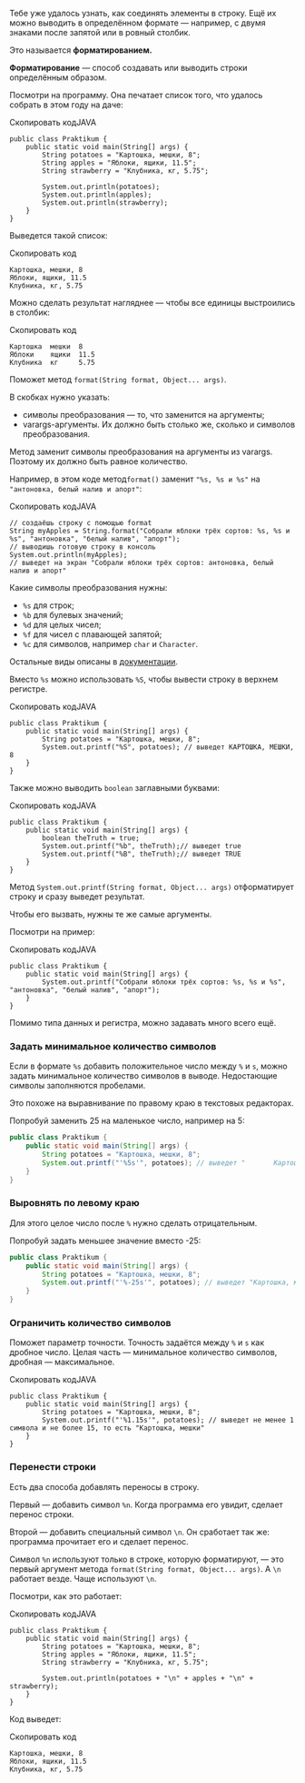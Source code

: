 Тебе уже удалось узнать, как соединять элементы в строку. Ещё их можно выводить в определённом формате — например, с двумя знаками после запятой или в ровный столбик.

Это называется **форматированием.**

**Форматирование** — способ создавать или выводить строки определённым образом.

Посмотри на программу. Она печатает список того, что удалось собрать в этом году на даче:

Скопировать кодJAVA

```
public class Praktikum {
    public static void main(String[] args) {
        String potatoes = "Картошка, мешки, 8";
        String apples = "Яблоки, ящики, 11.5";
        String strawberry = "Клубника, кг, 5.75";

        System.out.println(potatoes);
        System.out.println(apples);
        System.out.println(strawberry);
    }
} 
```

Выведется такой список:

Скопировать код

```
Картошка, мешки, 8
Яблоки, ящики, 11.5
Клубника, кг, 5.75 
```

Можно сделать результат нагляднее — чтобы все единицы выстроились в столбик:

Скопировать код

```
Картошка  мешки  8      
Яблоки    ящики  11.5   
Клубника  кг     5.75 
```

Поможет метод `format(String format, Object... args)`.

В скобках нужно указать:

- символы преобразования — то, что заменится на аргументы;
- varargs-аргументы. Их должно быть столько же, сколько и символов преобразования.

Метод заменит символы преобразования на аргументы из varargs. Поэтому их должно быть равное количество.

Например, в этом коде метод`format()` заменит `"%s, %s и %s"` на `"антоновка, белый налив и апорт"`:

Скопировать кодJAVA

```
// создаёшь строку с помощью format
String myApples = String.format("Собрали яблоки трёх сортов: %s, %s и %s", "антоновка", "белый налив", "апорт");
// выводишь готовую строку в консоль
System.out.println(myApples);
// выведет на экран "Собрали яблоки трёх сортов: антоновка, белый налив и апорт" 
```

Какие символы преобразования нужны:

- `%s` для строк;
- `%b` для булевых значений;
- `%d` для целых чисел;
- `%f` для чисел с плавающей запятой;
- `%c` для символов, например `char` и `Character`.

Остальные виды описаны в [документации](https://docs.oracle.com/javase/8/docs/api/java/util/Formatter.html#syntax).

Вместо `%s` можно использовать `%S`, чтобы вывести строку в верхнем регистре.

Скопировать кодJAVA

```
public class Praktikum {
    public static void main(String[] args) {
        String potatoes = "Картошка, мешки, 8";
        System.out.printf("%S", potatoes); // выведет КАРТОШКА, МЕШКИ, 8
    }
} 
```

Также можно выводить `boolean` заглавными буквами:

Скопировать кодJAVA

```
public class Praktikum {
    public static void main(String[] args) {
        boolean theTruth = true;
        System.out.printf("%b", theTruth);// выведет true
        System.out.printf("%B", theTruth);// выведет TRUE
    }
} 
```

Метод `System.out.printf(String format, Object... args)` отформатирует строку и сразу выведет результат.

Чтобы его вызвать, нужны те же самые аргументы.

Посмотри на пример:

Скопировать кодJAVA

```
public class Praktikum {
    public static void main(String[] args) {
        System.out.printf("Собрали яблоки трёх сортов: %s, %s и %s", "антоновка", "белый налив", "апорт");
    }
} 
```

Помимо типа данных и регистра, можно задавать много всего ещё.

### Задать минимальное количество символов

Если в формате `%s` добавить положительное число между `%` и `s`, можно задать минимальное количество символов в выводе. Недостающие символы заполняются пробелами.

Это похоже на выравнивание по правому краю в текстовых редакторах.

Попробуй заменить 25 на маленькое число, например на 5:

```java
public class Praktikum {
    public static void main(String[] args) {
        String potatoes = "Картошка, мешки, 8";
        System.out.printf("'%5s'", potatoes); // выведет "       Картошка, мешки, 8"
    }
}
```

### Выровнять по левому краю

Для этого целое число после `%` нужно сделать отрицательным.

Попробуй задать меньшее значение вместо -25:

```java
public class Praktikum {
    public static void main(String[] args) {
        String potatoes = "Картошка, мешки, 8";
        System.out.printf("'%-25s'", potatoes); // выведет "Картошка, мешки, 8       "
	}
}
```

### Ограничить количество символов

Поможет параметр точности. Точность задаётся между `%` и `s` как дробное число. Целая часть — минимальное количество символов, дробная — максимальное.

Скопировать кодJAVA

```
public class Praktikum {
    public static void main(String[] args) {
        String potatoes = "Картошка, мешки, 8";
        System.out.printf("'%1.15s'", potatoes); // выведет не менее 1 символа и не более 15, то есть "Картошка, мешки"
    }
} 
```

### Перенести строки

Есть два способа добавлять переносы в строку.

Первый — добавить символ `%n`. Когда программа его увидит, сделает перенос строки.

Второй — добавить специальный символ `\n`. Он сработает так же: программа прочитает его и сделает перенос.

Символ `%n` используют только в строке, которую форматируют, — это первый аргумент метода `format(String format, Object... args)`. А `\n` работает везде. Чаще используют `\n`.

Посмотри, как это работает:

Скопировать кодJAVA

```
public class Praktikum {
    public static void main(String[] args) {
        String potatoes = "Картошка, мешки, 8";
        String apples = "Яблоки, ящики, 11.5";
        String strawberry = "Клубника, кг, 5.75";

        System.out.println(potatoes + "\n" + apples + "\n" + strawberry);
    }
} 
```

Код выведет:

Скопировать код

```
Картошка, мешки, 8
Яблоки, ящики, 11.5
Клубника, кг, 5.75 
```